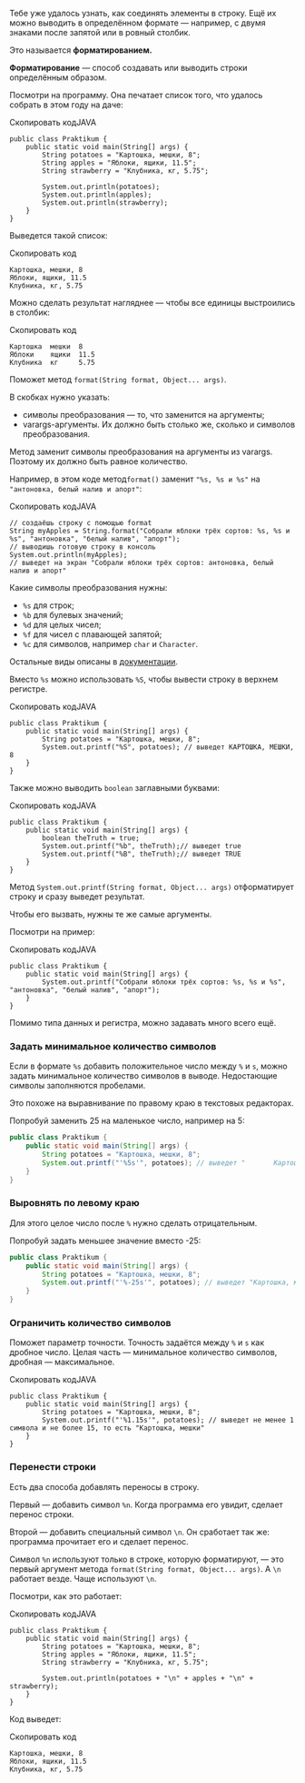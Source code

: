 Тебе уже удалось узнать, как соединять элементы в строку. Ещё их можно выводить в определённом формате — например, с двумя знаками после запятой или в ровный столбик.

Это называется **форматированием.**

**Форматирование** — способ создавать или выводить строки определённым образом.

Посмотри на программу. Она печатает список того, что удалось собрать в этом году на даче:

Скопировать кодJAVA

```
public class Praktikum {
    public static void main(String[] args) {
        String potatoes = "Картошка, мешки, 8";
        String apples = "Яблоки, ящики, 11.5";
        String strawberry = "Клубника, кг, 5.75";

        System.out.println(potatoes);
        System.out.println(apples);
        System.out.println(strawberry);
    }
} 
```

Выведется такой список:

Скопировать код

```
Картошка, мешки, 8
Яблоки, ящики, 11.5
Клубника, кг, 5.75 
```

Можно сделать результат нагляднее — чтобы все единицы выстроились в столбик:

Скопировать код

```
Картошка  мешки  8      
Яблоки    ящики  11.5   
Клубника  кг     5.75 
```

Поможет метод `format(String format, Object... args)`.

В скобках нужно указать:

- символы преобразования — то, что заменится на аргументы;
- varargs-аргументы. Их должно быть столько же, сколько и символов преобразования.

Метод заменит символы преобразования на аргументы из varargs. Поэтому их должно быть равное количество.

Например, в этом коде метод`format()` заменит `"%s, %s и %s"` на `"антоновка, белый налив и апорт"`:

Скопировать кодJAVA

```
// создаёшь строку с помощью format
String myApples = String.format("Собрали яблоки трёх сортов: %s, %s и %s", "антоновка", "белый налив", "апорт");
// выводишь готовую строку в консоль
System.out.println(myApples);
// выведет на экран "Собрали яблоки трёх сортов: антоновка, белый налив и апорт" 
```

Какие символы преобразования нужны:

- `%s` для строк;
- `%b` для булевых значений;
- `%d` для целых чисел;
- `%f` для чисел с плавающей запятой;
- `%c` для символов, например `char` и `Character`.

Остальные виды описаны в [документации](https://docs.oracle.com/javase/8/docs/api/java/util/Formatter.html#syntax).

Вместо `%s` можно использовать `%S`, чтобы вывести строку в верхнем регистре.

Скопировать кодJAVA

```
public class Praktikum {
    public static void main(String[] args) {
        String potatoes = "Картошка, мешки, 8";
        System.out.printf("%S", potatoes); // выведет КАРТОШКА, МЕШКИ, 8
    }
} 
```

Также можно выводить `boolean` заглавными буквами:

Скопировать кодJAVA

```
public class Praktikum {
    public static void main(String[] args) {
        boolean theTruth = true;
        System.out.printf("%b", theTruth);// выведет true
        System.out.printf("%B", theTruth);// выведет TRUE
    }
} 
```

Метод `System.out.printf(String format, Object... args)` отформатирует строку и сразу выведет результат.

Чтобы его вызвать, нужны те же самые аргументы.

Посмотри на пример:

Скопировать кодJAVA

```
public class Praktikum {
    public static void main(String[] args) {
        System.out.printf("Собрали яблоки трёх сортов: %s, %s и %s", "антоновка", "белый налив", "апорт");
    }
} 
```

Помимо типа данных и регистра, можно задавать много всего ещё.

### Задать минимальное количество символов

Если в формате `%s` добавить положительное число между `%` и `s`, можно задать минимальное количество символов в выводе. Недостающие символы заполняются пробелами.

Это похоже на выравнивание по правому краю в текстовых редакторах.

Попробуй заменить 25 на маленькое число, например на 5:

```java
public class Praktikum {
    public static void main(String[] args) {
        String potatoes = "Картошка, мешки, 8";
        System.out.printf("'%5s'", potatoes); // выведет "       Картошка, мешки, 8"
    }
}
```

### Выровнять по левому краю

Для этого целое число после `%` нужно сделать отрицательным.

Попробуй задать меньшее значение вместо -25:

```java
public class Praktikum {
    public static void main(String[] args) {
        String potatoes = "Картошка, мешки, 8";
        System.out.printf("'%-25s'", potatoes); // выведет "Картошка, мешки, 8       "
	}
}
```

### Ограничить количество символов

Поможет параметр точности. Точность задаётся между `%` и `s` как дробное число. Целая часть — минимальное количество символов, дробная — максимальное.

Скопировать кодJAVA

```
public class Praktikum {
    public static void main(String[] args) {
        String potatoes = "Картошка, мешки, 8";
        System.out.printf("'%1.15s'", potatoes); // выведет не менее 1 символа и не более 15, то есть "Картошка, мешки"
    }
} 
```

### Перенести строки

Есть два способа добавлять переносы в строку.

Первый — добавить символ `%n`. Когда программа его увидит, сделает перенос строки.

Второй — добавить специальный символ `\n`. Он сработает так же: программа прочитает его и сделает перенос.

Символ `%n` используют только в строке, которую форматируют, — это первый аргумент метода `format(String format, Object... args)`. А `\n` работает везде. Чаще используют `\n`.

Посмотри, как это работает:

Скопировать кодJAVA

```
public class Praktikum {
    public static void main(String[] args) {
        String potatoes = "Картошка, мешки, 8";
        String apples = "Яблоки, ящики, 11.5";
        String strawberry = "Клубника, кг, 5.75";

        System.out.println(potatoes + "\n" + apples + "\n" + strawberry);
    }
} 
```

Код выведет:

Скопировать код

```
Картошка, мешки, 8
Яблоки, ящики, 11.5
Клубника, кг, 5.75 
```